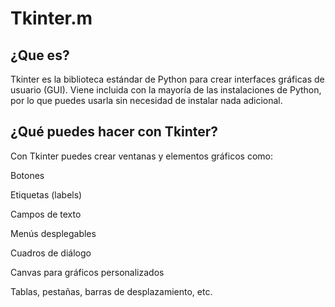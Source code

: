 # Tkinter.m
## ¿Que es? 
Tkinter es la biblioteca estándar de Python para crear interfaces gráficas de usuario (GUI). Viene incluida con la mayoría de las instalaciones de Python, por lo que puedes usarla sin necesidad de instalar nada adicional.

## ¿Qué puedes hacer con Tkinter?

Con Tkinter puedes crear ventanas y elementos gráficos como:

Botones

Etiquetas (labels)

Campos de texto

Menús desplegables

Cuadros de diálogo

Canvas para gráficos personalizados

Tablas, pestañas, barras de desplazamiento, etc.

